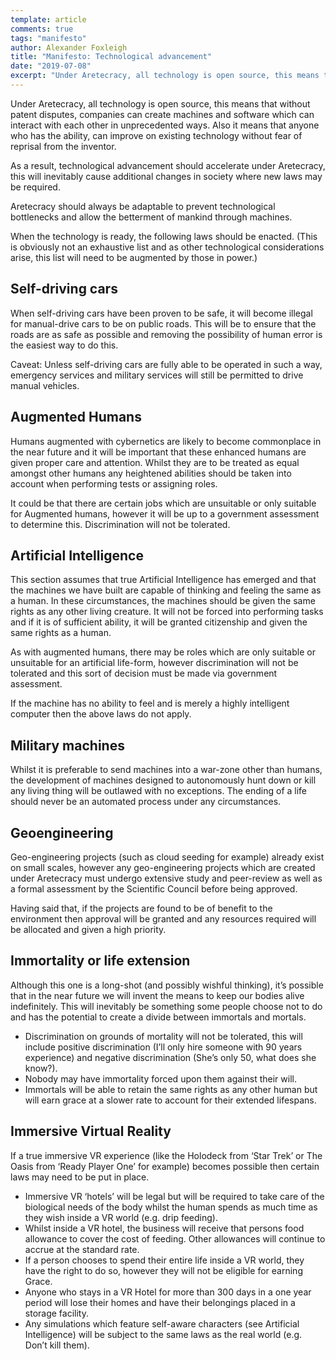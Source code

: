 ```yaml
---
template: article 
comments: true 
tags: "manifesto"
author: Alexander Foxleigh
title: "Manifesto: Technological advancement"
date: "2019-07-08"
excerpt: "Under Aretecracy, all technology is open source, this means that without patent disputes, companies can create machines and software which can interact with each other in unprecedented ways. Also it means that anyone who has the ability, can improve on existing technology without fear of reprisal from the inventor."
---
```


Under Aretecracy, all technology is open source, this means that without patent disputes, companies can create machines and software which can interact with each other in unprecedented ways. Also it means that anyone who has the ability, can improve on existing technology without fear of reprisal from the inventor.

As a result, technological advancement should accelerate under Aretecracy, this will inevitably cause additional changes in society where new laws may be required.

Aretecracy should always be adaptable to prevent technological bottlenecks and allow the betterment of mankind through machines.

When the technology is ready, the following laws should be enacted. (This is obviously not an exhaustive list and as other technological considerations arise, this list will need to be augmented by those in power.)

## Self-driving cars

When self-driving cars have been proven to be safe, it will become illegal for manual-drive cars to be on public roads. This will be to ensure that the roads are as safe as possible and removing the possibility of human error is the easiest way to do this.

Caveat: Unless self-driving cars are fully able to be operated in such a way, emergency services and military services will still be permitted to drive manual vehicles.

## Augmented Humans

Humans augmented with cybernetics are likely to become commonplace in the near future and it will be important that these enhanced humans are given proper care and attention. Whilst they are to be treated as equal amongst other humans any heightened abilities should be taken into account when performing tests or assigning roles.

It could be that there are certain jobs which are unsuitable or only suitable for Augmented humans, however it will be up to a government assessment to determine this. Discrimination will not be tolerated.

## Artificial Intelligence

This section assumes that true Artificial Intelligence has emerged and that the machines we have built are capable of thinking and feeling the same as a human. In these circumstances, the machines should be given the same rights as any other living creature. It will not be forced into performing tasks and if it is of sufficient ability, it will be granted citizenship and given the same rights as a human.

As with augmented humans, there may be roles which are only suitable or unsuitable for an artificial life-form, however discrimination will not be tolerated and this sort of decision must be made via government assessment.

If the machine has no ability to feel and is merely a highly intelligent computer then the above laws do not apply.

## Military machines

Whilst it is preferable to send machines into a war-zone other than humans, the development of machines designed to autonomously hunt down or kill any living thing will be outlawed with no exceptions. The ending of a life should never be an automated process under any circumstances.

## Geoengineering

Geo-engineering projects (such as cloud seeding for example) already exist on small scales, however any geo-engineering projects which are created under Aretecracy must undergo extensive study and peer-review as well as a formal assessment by the Scientific Council before being approved.

Having said that, if the projects are found to be of benefit to the environment then approval will be granted and any resources required will be allocated and given a high priority.

## Immortality or life extension

Although this one is a long-shot (and possibly wishful thinking), it’s possible that in the near future we will invent the means to keep our bodies alive indefinitely. This will inevitably be something some people choose not to do and has the potential to create a divide between immortals and mortals.

- Discrimination on grounds of mortality will not be tolerated, this will include positive discrimination (I’ll only hire someone with 90 years experience) and negative discrimination (She’s only 50, what does she know?).
- Nobody may have immortality forced upon them against their will.
- Immortals will be able to retain the same rights as any other human but will earn grace at a slower rate to account for their extended lifespans.

## Immersive Virtual Reality

If a true immersive VR experience (like the Holodeck from ‘Star Trek’ or The Oasis from ‘Ready Player One’ for example) becomes possible then certain laws may need to be put in place.

- Immersive VR ‘hotels’ will be legal but will be required to take care of the biological needs of the body whilst the human spends as much time as they wish inside a VR world (e.g. drip feeding).
- Whilst inside a VR hotel, the business will receive that persons food allowance to cover the cost of feeding. Other allowances will continue to accrue at the standard rate.
- If a person chooses to spend their entire life inside a VR world, they have the right to do so, however they will not be eligible for earning Grace.
- Anyone who stays in a VR Hotel for more than 300 days in a one year period will lose their homes and have their belongings placed in a storage facility.
- Any simulations which feature self-aware characters (see Artificial Intelligence) will be subject to the same laws as the real world (e.g. Don’t kill them).